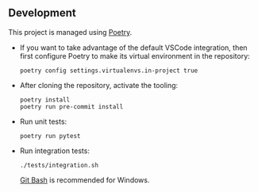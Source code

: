 ## Development
This project is managed using [Poetry](https://poetry.eustace.io).

* If you want to take advantage of the default VSCode integration, then first
  configure Poetry to make its virtual environment in the repository:
  ```
  poetry config settings.virtualenvs.in-project true
  ```
* After cloning the repository, activate the tooling:
  ```
  poetry install
  poetry run pre-commit install
  ```
* Run unit tests:
  ```
  poetry run pytest
  ```
* Run integration tests:
  ```
  ./tests/integration.sh
  ```
  [Git Bash](https://git-scm.com) is recommended for Windows.
